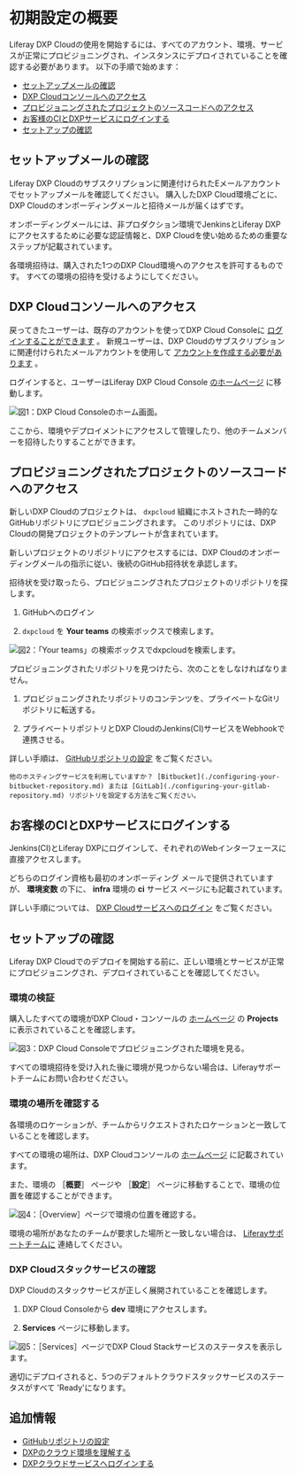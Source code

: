# 初期設定の概要

Liferay DXP Cloudの使用を開始するには、すべてのアカウント、環境、サービスが正常にプロビジョニングされ、インスタンスにデプロイされていることを確認する必要があります。 以下の手順で始めます：

- [セットアップメールの確認](#check-setup-emails)
- [DXP Cloudコンソールへのアクセス](#access-the-dxp-cloud-console)
- [プロビジョニングされたプロジェクトのソースコードへのアクセス](#access-the-provisioned-project-source-code)
- [お客様のCIとDXPサービスにログインする](#log-in-to-your-ci-and-dxp-services)
- [セットアップの確認](#verifying-setup)

## セットアップメールの確認

Liferay DXP Cloudのサブスクリプションに関連付けられたEメールアカウントでセットアップメールを確認してください。 購入したDXP Cloud環境ごとに、DXP Cloudのオンボーディングメールと招待メールが届くはずです。

オンボーディングメールには、非プロダクション環境でJenkinsとLiferay DXPにアクセスするために必要な認証情報と、DXP Cloudを使い始めるための重要なステップが記載されています。

各環境招待は、購入された1つのDXP Cloud環境へのアクセスを許可するものです。 すべての環境の招待を受けるようにしてください。

## DXP Cloudコンソールへのアクセス

戻ってきたユーザーは、既存のアカウントを使ってDXP Cloud Consoleに [ログインすることができます](https://console.liferay.cloud/login) 。 新規ユーザーは、DXP Cloudのサブスクリプションに関連付けられたメールアカウントを使用して [アカウントを作成する必要があります](https://console.liferay.cloud/signup?undefined) 。

ログインすると、ユーザーはLiferay DXP Cloud Console [のホームページ](https://console.liferay.cloud/projects) に移動します。

![図1：DXP Cloud Consoleのホーム画面。](./initial-setup-overview/images/01.png)

ここから、環境やデプロイメントにアクセスして管理したり、他のチームメンバーを招待したりすることができます。

## プロビジョニングされたプロジェクトのソースコードへのアクセス

新しいDXP Cloudのプロジェクトは、 `dxpcloud` 組織にホストされた一時的なGitHubリポジトリにプロビジョニングされます。 このリポジトリには、DXP Cloudの開発プロジェクトのテンプレートが含まれています。

新しいプロジェクトのリポジトリにアクセスするには、DXP Cloudのオンボーディングメールの指示に従い、後続のGitHub招待状を承認します。

招待状を受け取ったら、プロビジョニングされたプロジェクトのリポジトリを探します。

1. GitHubへのログイン

1. `dxpcloud` を **Your teams** の検索ボックスで検索します。

![図2：「Your teams」の検索ボックスでdxpcloudを検索します。](./initial-setup-overview/images/02.png)

プロビジョニングされたリポジトリを見つけたら、次のことをしなければなりません。

1. プロビジョニングされたリポジトリのコンテンツを、プライベートなGitリポジトリに転送する。

1. プライベートリポジトリとDXP CloudのJenkins(CI)サービスをWebhookで連携させる。

詳しい手順は、 [GitHubリポジトリの設定](./configuring-your-github-repository.md) をご覧ください。

```{note}
他のホスティングサービスを利用していますか？ [Bitbucket](./configuring-your-bitbucket-repository.md) または [GitLab](./configuring-your-gitlab-repository.md) リポジトリを設定する方法をご覧ください。
```

## お客様のCIとDXPサービスにログインする

Jenkins(CI)とLiferay DXPにログインして、それぞれのWebインターフェースに直接アクセスします。

どちらのログイン資格も最初のオンボーディング メールで提供されていますが、 **環境変数** の下に、 **infra** 環境の **ci** サービス ページにも記載されています。

詳しい手順については、 [DXP Cloudサービスへのログイン](./logging-into-your-dxp-cloud-services.md) をご覧ください。

## セットアップの確認

Liferay DXP Cloudでのデプロイを開始する前に、正しい環境とサービスが正常にプロビジョニングされ、デプロイされていることを確認してください。

### 環境の検証

購入したすべての環境がDXP Cloud・コンソールの [ホームページ](https://console.liferay.cloud/projects) の **Projects** に表示されていることを確認します。

![図3：DXP Cloud Consoleでプロビジョニングされた環境を見る。](./initial-setup-overview/images/03.png)

すべての環境招待を受け入れた後に環境が見つからない場合は、Liferayサポートチームにお問い合わせください。

### 環境の場所を確認する

各環境のロケーションが、チームからリクエストされたロケーションと一致していることを確認します。

すべての環境の場所は、DXP Cloudコンソールの [ホームページ](https://console.liferay.cloud/projects) に記載されています。

また、環境の ［**概要**］ ページや ［**設定**］ ページに移動することで、環境の位置を確認することができます。

![図4：［Overview］ページで環境の位置を確認する。](./initial-setup-overview/images/04.png)

環境の場所があなたのチームが要求した場所と一致しない場合は、 [Liferayサポートチームに](https://help.liferay.com/hc/ja/articles/360030208451-DXP-Cloud-Support-Overview) 連絡してください。

### DXP Cloudスタックサービスの確認

DXP Cloudのスタックサービスが正しく展開されていることを確認します。

1. DXP Cloud Consoleから **dev** 環境にアクセスします。

1. **Services** ページに移動します。

![図5：［Services］ページでDXP Cloud Stackサービスのステータスを表示します。](./initial-setup-overview/images/05.png)

適切にデプロイされると、5つのデフォルトクラウドスタックサービスのステータスがすべて 'Ready'になります。

## 追加情報

- [GitHubリポジトリの設定](./configuring-your-github-repository.md)
- [DXPのクラウド環境を理解する](./understanding-dxp-cloud-environments.md)
- [DXPクラウドサービスへログインする](./logging-into-your-dxp-cloud-services.md)
